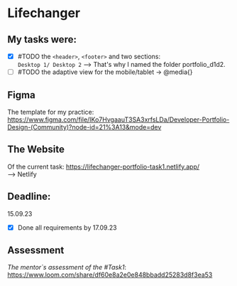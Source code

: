 # Lifechanger
## My tasks were: 
- [x] #TODO the `<header>`, `<footer>` and two sections: <br /> `Desktop 1/ Desktop 2`
--> That's why I named the folder portfolio_d1d2.
- [ ] #TODO the adaptive view for the mobile/tablet -> @media{}

## Figma 
The template for my practice:
https://www.figma.com/file/IKo7HvgaauT3SA3xrfsLDa/Developer-Portfolio-Design-(Community)?node-id=21%3A13&mode=dev

## The Website 
Of the current task:
https://lifechanger-portfolio-task1.netlify.app/
<br />
--> Netlify

## Deadline: 
15.09.23 <br />
- [x] Done all requirements by 17.09.23
## Assessment
_The mentor`s assessment of the #Task1_: https://www.loom.com/share/df60e8a2e0e848bbadd25283d8f3ea53
